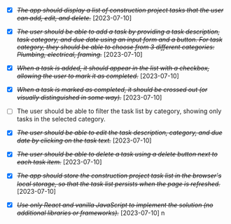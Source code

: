 - [x] ~~_The app should display a list of construction project tasks that the user can add, edit, and delete._~~ [2023-07-10]

- [x] ~~_The user should be able to add a task by providing a task description, task category, and due date using an input form and a button. For task category, they should be able to choose from 3 different categories: Plumbing, electrical, framing._~~ [2023-07-10]

- [x] ~~_When a task is added, it should appear in the list with a checkbox, allowing the user to mark it as completed._~~ [2023-07-10]

- [x] ~~_When a task is marked as completed, it should be crossed out (or visually distinguished in some way)._~~ [2023-07-10]

- [ ] The user should be able to filter the task list by category, showing only tasks in the selected category.

- [x] ~~_The user should be able to edit the task description, category, and due date by clicking on the task text._~~ [2023-07-10]

- [x] ~~_The user should be able to delete a task using a delete button next to each task item._~~ [2023-07-10]

- [x] ~~_The app should store the construction project task list in the browser's local storage, so that the task list persists when the page is refreshed._~~ [2023-07-10]

- [x] ~~_Use only React and vanilla JavaScript to implement the solution (no additional libraries or frameworks)._~~ [2023-07-10] n
